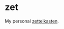 # zet
My personal [zettelkasten](https://zettelkasten.de/introduction/#a-zettelkasten-is-a-personal-tool-for-thinking-and-writing).


